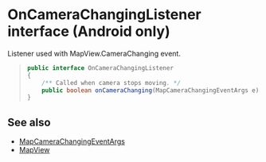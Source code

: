
# OnCameraChangingListener interface (Android only)

Listener used with MapView.CameraChanging event.

>```java
> public interface OnCameraChangingListener
> {
>     /** Called when camera stops moving. */
>     public boolean onCameraChanging(MapCameraChangingEventArgs e);
> }
>```

## See also

* [MapCameraChangingEventArgs](MapCameraChangingEventArgs-class.md)
* [MapView](../MapView-class.md)